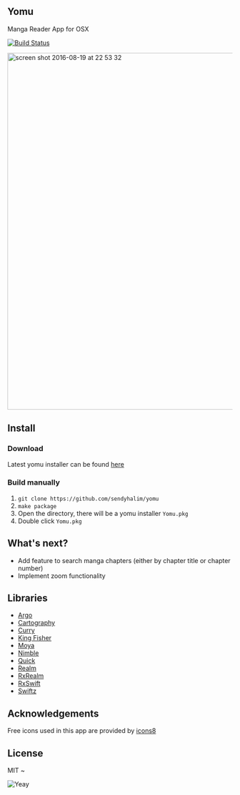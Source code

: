 ## Yomu
Manga Reader App for OSX

[![Build Status](https://travis-ci.org/sendyhalim/yomu.svg?branch=master)](https://travis-ci.org/sendyhalim/yomu)

<img width="800" alt="screen shot 2016-08-19 at 22 53 32" src="https://cloud.githubusercontent.com/assets/3948217/17815841/407b6864-6660-11e6-9be8-54b156dd7d69.png">


## Install

### Download
Latest yomu installer can be found [here](https://github.com/sendyhalim/yomu/releases/latest)

### Build manually
1. `git clone https://github.com/sendyhalim/yomu`
2. `make package`
3. Open the directory, there will be a yomu installer `Yomu.pkg`
4. Double click `Yomu.pkg`


## What's next?
- Add feature to search manga chapters (either by chapter title or chapter number)
- Implement zoom functionality

## Libraries
- [Argo](https://github.com/thoughtbot/Argo)
- [Cartography](https://github.com/robb/Cartography)
- [Curry](https://github.com/thoughtbot/Curry)
- [King Fisher](https://github.com/onevcat/Kingfisher)
- [Moya](https://github.com/Moya/Moya)
- [Nimble](https://github.com/Quick/Nimble)
- [Quick](https://github.com/Quick/Quick)
- [Realm](https://github.com/realm/realm-cocoa)
- [RxRealm](https://github.com/RxSwiftCommunity/RxRealm)
- [RxSwift](https://github.com/ReactiveX/RxSwift)
- [Swiftz](https://github.com/typelift/Swiftz)

## Acknowledgements
Free icons used in this app are provided by [icons8](https://icons8.com)

## License
MIT ~

![Yeay](https://media1.giphy.com/media/ZHjSXzRkUWTWE/200.gif)
